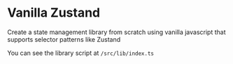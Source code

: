 # Vanilla Zustand

Create a state management library from scratch using vanilla javascript that supports selector patterns like Zustand

You can see the library script at `/src/lib/index.ts`
